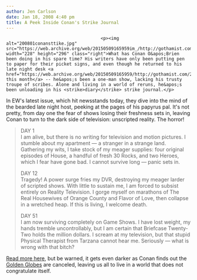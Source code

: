 ```yaml
---
author: Jen Carlson
date: Jan 18, 2008 4:40 pm
title: A Peek Inside Conan's Strike Journal
---
```


	
										<p><img alt="200801conansttike.jpg" src="https://web.archive.org/web/20150509165959im_/http://gothamist.com/attachments/arts_jen/200801conansttike.jpg" width="228" height="296" class="right">What has Conan O&apos;Brien been doing in his spare time? His writers have only been putting pen to paper for their picket signs, and even though he returned to his late night desk <a href="https://web.archive.org/web/20150509165959/http://gothamist.com/2008/01/03/video_of_the_da_146.php">earlier this month</a> -- he&apos;s been a one-man show, lacking his trusty troupe of scribes. Alone and living in a world of reruns, he&apos;s been unloading in his <strike>diary</strike> strike journal.</p>

<p>In EW&apos;s latest issue, which hit newsstands today, they dive into the mind of the bearded late night host, peeking at the pages of his papyrus pal. It&apos;s not pretty, from day one the fear of shows losing their freshness sets in, leaving Conan to turn to the dark side of television: unscripted reality. The horror!</p><blockquote>DAY 1<br>
I am alive, but there is no writing for television and motion pictures. I stumble about my apartment &#x2014; a stranger in a strange land. Gathering my wits, I take stock of my meager supplies: four original episodes of House, a handful of fresh 30 Rocks, and two Heroes, which I fear have gone bad. I cannot survive long &#x2014; panic sets in.<p></p>

<p>DAY 12<br>
Tragedy! A power surge fries my DVR, destroying my meager larder of scripted shows. With little to sustain me, I am forced to subsist entirely on Reality Television. I gorge myself on marathons of The Real Housewives of Orange County and Flavor of Love, then collapse in a wretched heap. If this is living, I welcome death.</p>

<p>DAY 51<br>
I am now surviving completely on Game Shows. I have lost weight, my hands tremble uncontrollably, but I am certain that Briefcase Twenty-Two holds the million dollars. I scream at my television, but that stupid Physical Therapist from Tarzana cannot hear me. Seriously &#x2014; what is wrong with that bitch?</p></blockquote><a href="https://web.archive.org/web/20150509165959/http://www.ew.com/ew/article/0,,20172074,00.html">Read more here</a>, but be warned, it gets even darker as Conan finds out the <a href="https://web.archive.org/web/20150509165959/http://gothamist.com/2008/01/07/golden_globes_f.php">Golden Globes</a> are canceled, leaving us all to live in a world that does not congratulate itself.<p></p>					
										
									
				